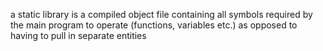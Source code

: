 a static library is a compiled object file containing all symbols required by the main program to operate (functions, variables etc.) as opposed to having to pull in separate entities
